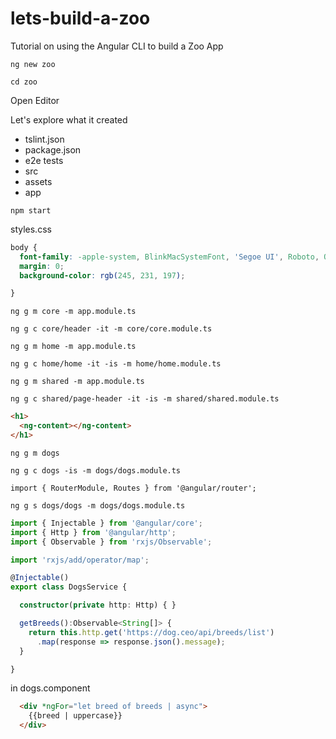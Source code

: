 # lets-build-a-zoo
Tutorial on using the Angular CLI to build a Zoo App


`ng new zoo`

`cd zoo`

Open Editor

Let's explore what it created

- tslint.json
- package.json
- e2e tests
- src
 - assets
 - app

`npm start`


styles.css
```css
body {
  font-family: -apple-system, BlinkMacSystemFont, 'Segoe UI', Roboto, Oxygen, Ubuntu, Cantarell, 'Open Sans', 'Helvetica Neue', sans-serif;
  margin: 0;
  background-color: rgb(245, 231, 197);

}
```

`ng g m core -m app.module.ts`

`ng g c core/header -it -m core/core.module.ts`


`ng g m home -m app.module.ts`

`ng g c home/home -it -is -m home/home.module.ts`



`ng g m shared -m app.module.ts`

`ng g c shared/page-header -it -is -m shared/shared.module.ts`

```html
<h1>
  <ng-content></ng-content>
</h1>
```



`ng g m dogs`

`ng g c dogs -is -m dogs/dogs.module.ts`

`import { RouterModule, Routes } from '@angular/router';`





`ng g s dogs/dogs -m dogs/dogs.module.ts`

```typescript
import { Injectable } from '@angular/core';
import { Http } from '@angular/http';
import { Observable } from 'rxjs/Observable';

import 'rxjs/add/operator/map';

@Injectable()
export class DogsService {

  constructor(private http: Http) { }

  getBreeds():Observable<String[]> {
    return this.http.get('https://dog.ceo/api/breeds/list')
      .map(response => response.json().message);
  }

}

```

in dogs.component
```html
  <div *ngFor="let breed of breeds | async">
    {{breed | uppercase}}
  </div>
```






